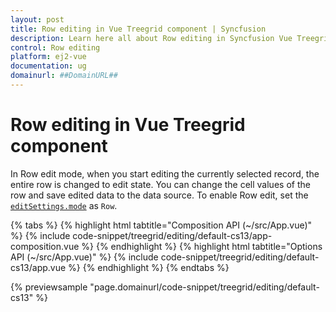 ```yaml
---
layout: post
title: Row editing in Vue Treegrid component | Syncfusion
description: Learn here all about Row editing in Syncfusion Vue Treegrid component of Syncfusion Essential JS 2 and more.
control: Row editing 
platform: ej2-vue
documentation: ug
domainurl: ##DomainURL##
---
```


# Row editing in Vue Treegrid component

In Row edit mode, when you start editing the currently selected record, the entire row is changed to edit state.
You can change the cell values of the row and save edited data to the data source.
To enable Row edit, set the [`editSettings.mode`](https://ej2.syncfusion.com/vue/documentation/api/treegrid/editSettingsModel/#mode) as `Row`.

{% tabs %}
{% highlight html tabtitle="Composition API (~/src/App.vue)" %}
{% include code-snippet/treegrid/editing/default-cs13/app-composition.vue %}
{% endhighlight %}
{% highlight html tabtitle="Options API (~/src/App.vue)" %}
{% include code-snippet/treegrid/editing/default-cs13/app.vue %}
{% endhighlight %}
{% endtabs %}
        
{% previewsample "page.domainurl/code-snippet/treegrid/editing/default-cs13" %}